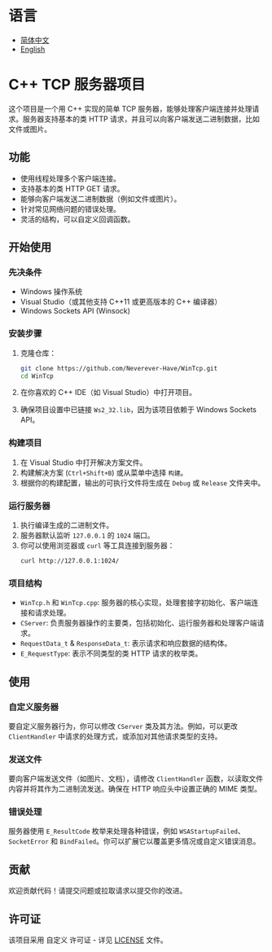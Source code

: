 # 语言
- [简体中文](README_zh_CN.md)
- [English](README.md)

# C++ TCP 服务器项目

这个项目是一个用 C++ 实现的简单 TCP 服务器，能够处理客户端连接并处理请求。服务器支持基本的类 HTTP 请求，并且可以向客户端发送二进制数据，比如文件或图片。

## 功能

- 使用线程处理多个客户端连接。
- 支持基本的类 HTTP GET 请求。
- 能够向客户端发送二进制数据（例如文件或图片）。
- 针对常见网络问题的错误处理。
- 灵活的结构，可以自定义回调函数。

## 开始使用

### 先决条件

- Windows 操作系统
- Visual Studio（或其他支持 C++11 或更高版本的 C++ 编译器）
- Windows Sockets API (Winsock)

### 安装步骤

1. 克隆仓库：
   ```sh
   git clone https://github.com/Neverever-Have/WinTcp.git
   cd WinTcp
   ```

2. 在你喜欢的 C++ IDE（如 Visual Studio）中打开项目。

3. 确保项目设置中已链接 `Ws2_32.lib`，因为该项目依赖于 Windows Sockets API。

### 构建项目

1. 在 Visual Studio 中打开解决方案文件。
2. 构建解决方案 (`Ctrl+Shift+B`) 或从菜单中选择 `构建`。
3. 根据你的构建配置，输出的可执行文件将生成在 `Debug` 或 `Release` 文件夹中。

### 运行服务器

1. 执行编译生成的二进制文件。
2. 服务器默认监听 `127.0.0.1` 的 `1024` 端口。
3. 你可以使用浏览器或 `curl` 等工具连接到服务器：
   ```sh
   curl http://127.0.0.1:1024/
   ```

### 项目结构

- `WinTcp.h` 和 `WinTcp.cpp`: 服务器的核心实现，处理套接字初始化、客户端连接和请求处理。
- `CServer`: 负责服务器操作的主要类，包括初始化、运行服务器和处理客户端请求。
- `RequestData_t` & `ResponseData_t`: 表示请求和响应数据的结构体。
- `E_RequestType`: 表示不同类型的类 HTTP 请求的枚举类。

## 使用

### 自定义服务器

要自定义服务器行为，你可以修改 `CServer` 类及其方法。例如，可以更改 `ClientHandler` 中请求的处理方式，或添加对其他请求类型的支持。

### 发送文件

要向客户端发送文件（如图片、文档），请修改 `ClientHandler` 函数，以读取文件内容并将其作为二进制流发送。确保在 HTTP 响应头中设置正确的 MIME 类型。

### 错误处理

服务器使用 `E_ResultCode` 枚举来处理各种错误，例如 `WSAStartupFailed`、`SocketError` 和 `BindFailed`。你可以扩展它以覆盖更多情况或自定义错误消息。

## 贡献

欢迎贡献代码！请提交问题或拉取请求以提交你的改进。

## 许可证

该项目采用 自定义 许可证 - 详见 [LICENSE](LICENSE) 文件。
